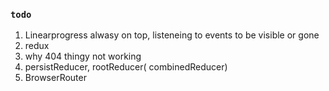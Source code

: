 ### `todo`

1. Linearprogress alwasy on top, listeneing to events to be visible or gone
2. redux
3. why 404 thingy not working
4. persistReducer, rootReducer( combinedReducer)
5. BrowserRouter
